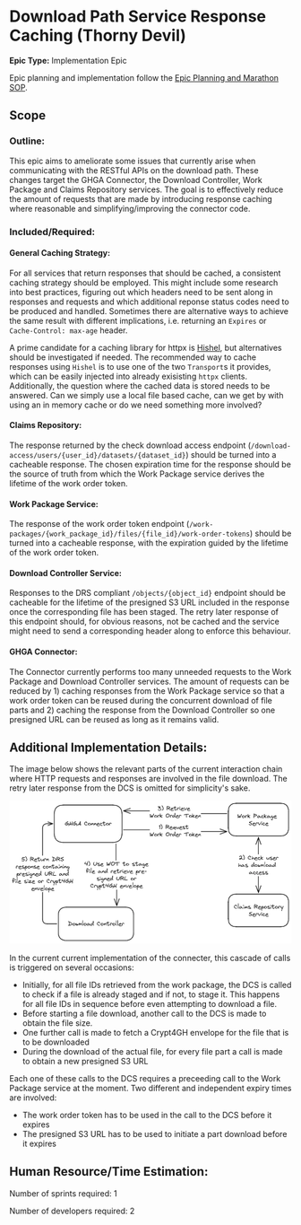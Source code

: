 # Download Path Service Response Caching (Thorny Devil)

**Epic Type:** Implementation Epic

Epic planning and implementation follow the
[Epic Planning and Marathon SOP](https://ghga.pages.hzdr.de/internal.ghga.de/main/sops/development/epic_planning/).

## Scope

### Outline:

This epic aims to ameliorate some issues that currently arise when communicating with the RESTful APIs on the download path. 
These changes target the GHGA Connector, the Download Controller, Work Package and Claims Repository services.
The goal is to effectively reduce the amount of requests that are made by introducing response caching where reasonable and simplifying/improving the connector code. 

### Included/Required:

#### General Caching Strategy:

For all services that return responses that should be cached, a consistent caching strategy should be employed. 
This might include some research into best practices, figuring out which headers need to be sent along in responses and requests and which additional reponse status codes need to be produced and handled.
Sometimes there are alternative ways to achieve the same result with different implications, i.e. returning an `Expires` or `Cache-Control: max-age` header.

A prime candidate for a caching library for httpx is [Hishel](https://hishel.com/), but alternatives should be investigated if needed.
The recommended way to cache responses using `Hishel` is to use one of the two `Transport`s it provides, which can be easily injected into already exisisting `httpx` clients.
Additionally, the question where the cached data is stored needs to be answered. 
Can we simply use a local file based cache, can we get by with using an in memory cache or do we need something more involved?

#### Claims Repository:

The response returned by the check download access endpoint (`/download-access/users/{user_id}/datasets/{dataset_id}`) should be turned into a cacheable response.
The chosen expiration time for the response should be the source of truth from which the Work Package service derives the lifetime of the work order token.

#### Work Package Service:

The response of the work order token endpoint (`/work-packages/{work_package_id}/files/{file_id}/work-order-tokens`) should be turned into a cacheable response, with the expiration guided by the lifetime of the work order token.

#### Download Controller Service:

Responses to the DRS compliant `/objects/{object_id}` endpoint should be cacheable for the lifetime of the presigned S3 URL included in the response once the corresponding file has been staged. The retry later response of this endpoint should, for obvious reasons, not be cached and the service might need to send a corresponding header along to enforce this behaviour.

#### GHGA Connector:

The Connector currently performs too many unneeded requests to the Work Package and Download Controller services.
The amount of requests can be reduced by 1) caching responses from the Work Package service so that a work order token can be reused during the concurrent download of file parts and 2) caching the response from the Download Controller so one presigned URL can be reused as long as it remains valid.

## Additional Implementation Details:

The image below shows the relevant parts of the current interaction chain where HTTP requests and responses are involved in the file download. The retry later response from the DCS is omitted for simplicity's sake.

![Simplified chain of requests started by GHGA Connector](simplified_download_call_chain.png)

In the current current implementation of the connecter, this cascade of calls is triggered on several occasions:
- Initially, for all file IDs retrieved from the work package, the DCS is called to check if a file is already staged and if not, to stage it. This happens for all file IDs in sequence before even attempting to download a file.
- Before starting a file download, another call to the DCS is made to obtain the file size.
- One further call is made to fetch a Crypt4GH envelope for the file that is to be downloaded
- During the download of the actual file, for every file part a call is made to obtain a new presigned S3 URL

Each one of these calls to the DCS requires a preceeding call to the Work Package service at the moment.
Two different and independent expiry times are involved:
- The work order token has to be used in the call to the DCS before it expires
- The presigned S3 URL has to be used to initiate a part download before it expires

## Human Resource/Time Estimation:

Number of sprints required: 1

Number of developers required: 2

